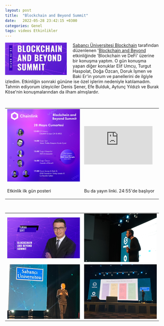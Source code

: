 ```yaml
---
layout: post
title:  "Blockchain and Beyond Summit"
date:   2022-05-28 23:42:15 +0300
categories: Genel
tags: videos Etkinlikler
---
```


<img align="left" src="/assets/su_blockchain_summit_poster.jpg" style="width:40%; padding-right:20px"> [Sabancı Üniversitesi Blockchain](https://twitter.com/SUBlockchain) tarafından düzenlenen '[Blockchain and Beyond](https://sites.google.com/view/blockchain-beyondsummit/ana-sayfa) etkinliğinde 'Blockchain ve DeFi' üzerine bir konuşma yaptım. O gün konuşma yapan diğer konuklar Elif Umcu, Turgut Haspolat, Doğa Özcan, Doruk İşmen ve Baki Er'in yorum ve panellerini de ilgiyle izledim. Etkinliğin sonraki gününe ise özel işlerim nedeniyle katılamadım. Tahmin ediyorum izleyiciler Denis Şener, Efe Bulduk, Aytunç Yıldızlı ve Burak Köse'nin konuşmalarından da ilham almışlardır. 

&nbsp;

<table>
<tr>
<td style="width:50%">
<img src="/assets/sub-poster_800.jpg">
</td>
<td style="width:50%"><iframe width="224" height="126" src="https://www.youtube.com/embed//B_1WuJ9Ee2o?t=1500" frameborder="0" allowfullscreen></iframe>
</td>
</tr>
<tr>
<td style="width:50%; vertical-align:top">
<p>
Etkinlik ilk gün posteri
</p></td>
<td style="width:50%; vertical-align:top">
<p>Bu da yayın linki. 24:55'de başlıyor</p>
</td>
</tr>
</table>

&nbsp;

<table>
<tr>
<td style>
<img src="/assets/ts_su_2_800.jpg">
</td>
<td style><img src="/assets/ts_su_blockchain_800.jpg">
</td>
</tr>
<tr>
<td style>
<img src="/assets/ts-sub-2_800.jpg">
</td>
<td style><img src="/assets/ts_sub_5_800.jpg">
</td>
</tr>
</table>
